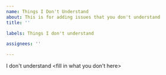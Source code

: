 ```yaml
---
name: Things I Don't Understand
about: This is for adding issues that you don't understand
title: ''

labels: Things I don't understand

assignees: ''

---
```


I don't understand <fill in what you don't here>
